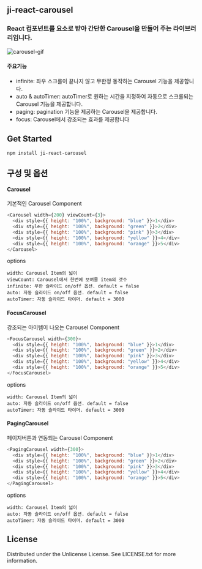 ## ji-react-carousel
### React 컴포넌트를 요소로 받아 간단한 Carousel을 만들어 주는 라이브러리입니다.
![carousel-gif](https://github.com/user-attachments/assets/f4be868f-5362-448e-aa6b-1eb251827568)
#### 주요기능
- infinite: 좌우 스크롤이 끝나지 않고 무한정 동작하는 Carousel 기능을 제공합니다.
- auto & autoTimer: autoTimer로 원하는 시간을 지정하여 자동으로 스크롤되는 Carousel 기능을 제공합니다.
- paging: pagination 기능을 제공하는 Carousel을 제공합니다.
- focus: Carousel에서 강조되는 효과를 제공합니다

## Get Started
```
npm install ji-react-carousel
```

## 구성 및 옵션
#### Carousel
기본적인 Carousel Component
```javascript
<Carousel width={200} viewCount={3}>
  <div style={{ height: "100%", background: "blue" }}>1</div>
  <div style={{ height: "100%", background: "green" }}>2</div>
  <div style={{ height: "100%", background: "pink" }}>3</div>
  <div style={{ height: "100%", background: "yellow" }}>4</div>
  <div style={{ height: "100%", background: "orange" }}>5</div>
</Carousel>
```
options
```
width: Carousel Item의 넓이
viewCount: Carousel에서 한번에 보여줄 item의 갯수
infinite: 무한 슬라이드 on/off 옵션. default = false
auto: 자동 슬라이드 on/off 옵션. default = false
autoTimer: 자동 슬라이드 타이머. default = 3000
```
#### FocusCarousel
강조되는 아이템이 나오는 Carousel Component
```javascript
<FocusCarousel width={300}>
  <div style={{ height: "100%", background: "blue" }}>1</div>
  <div style={{ height: "100%", background: "green" }}>2</div>
  <div style={{ height: "100%", background: "pink" }}>3</div>
  <div style={{ height: "100%", background: "yellow" }}>4</div>
  <div style={{ height: "100%", background: "orange" }}>5</div>
</FocusCarousel>
```
options
```
width: Carousel Item의 넓이
auto: 자동 슬라이드 on/off 옵션. default = false
autoTimer: 자동 슬라이드 타이머. default = 3000
```
#### PagingCarousel
페이지버튼과 연동되는 Carousel Component
```javascript
<PagingCarousel width={300}>
  <div style={{ height: "100%", background: "blue" }}>1</div>
  <div style={{ height: "100%", background: "green" }}>2</div>
  <div style={{ height: "100%", background: "pink" }}>3</div>
  <div style={{ height: "100%", background: "yellow" }}>4</div>
  <div style={{ height: "100%", background: "orange" }}>5</div>
</PagingCarousel>
```
options
```
width: Carousel Item의 넓이
auto: 자동 슬라이드 on/off 옵션. default = false
autoTimer: 자동 슬라이드 타이머. default = 3000
```

## License
Distributed under the Unlicense License. See LICENSE.txt for more information.
